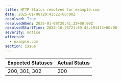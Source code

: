 ```yaml
---
title: HTTP Status resolved for example.com
date: 2025-01-08T20:41:22+00:00Z
resolved: True
resolvedWhen: 2025-01-08T20:41:22+00:00Z
resolvedStartTime: 2024-10-25T21:09:43.191474+00:00
severity: notice
affected:
  - example.com
section: issue
---
```


| Expected Statuses | Actual Status  |
|-------------------|----------------|
| 200, 301, 302 | 200 |
